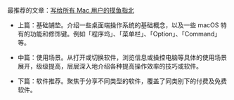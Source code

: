 最推荐的文章：[写给所有 Mac 用户的摸鱼指北](https://sspai.com/post/75805)

- 上篇：基础铺垫。介绍一些桌面端操作系统的基础概念，以及一些 macOS 特有的功能和修饰键。例如「程序坞」、「菜单栏」、「Option」、「Command」等。  

- 中篇：使用场景。从打开或切换软件，浏览信息或操控电脑等具体的使用场景展开，级级提高，层层深入地介绍各种提高操作效率的技巧或软件。  

- 下篇：软件推荐。聚焦于分享不同类型的软件，覆盖了同类别下的付费及免费软件。